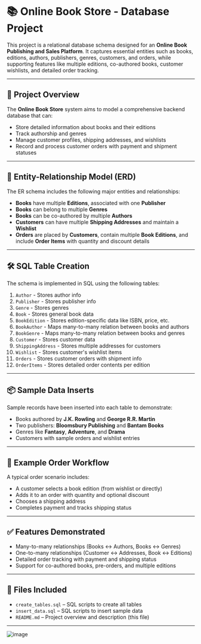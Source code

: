 # 📚 Online Book Store - Database Project

This project is a relational database schema designed for an **Online Book Publishing and Sales Platform**. It captures essential entities such as books, editions, authors, publishers, genres, customers, and orders, while supporting features like multiple editions, co-authored books, customer wishlists, and detailed order tracking.

---

## 📘 Project Overview

The **Online Book Store** system aims to model a comprehensive backend database that can:

- Store detailed information about books and their editions
- Track authorship and genres
- Manage customer profiles, shipping addresses, and wishlists
- Record and process customer orders with payment and shipment statuses

---

## 🧱 Entity-Relationship Model (ERD)

The ER schema includes the following major entities and relationships:

- **Books** have multiple **Editions**, associated with one **Publisher**
- **Books** can belong to multiple **Genres**
- **Books** can be co-authored by multiple **Authors**
- **Customers** can have multiple **Shipping Addresses** and maintain a **Wishlist**
- **Orders** are placed by **Customers**, contain multiple **Book Editions**, and include **Order Items** with quantity and discount details

---

## 🛠️ SQL Table Creation

The schema is implemented in SQL using the following tables:

1. `Author` - Stores author info
2. `Publisher` - Stores publisher info
3. `Genre` - Stores genres
4. `Book` - Stores general book data
5. `BookEdition` - Stores edition-specific data like ISBN, price, etc.
6. `BookAuthor` - Maps many-to-many relation between books and authors
7. `BookGenre` - Maps many-to-many relation between books and genres
8. `Customer` - Stores customer data
9. `ShippingAddress` - Stores multiple addresses for customers
10. `Wishlist` - Stores customer's wishlist items
11. `Orders` - Stores customer orders with shipment info
12. `OrderItems` - Stores detailed order contents per edition

---

## 📦 Sample Data Inserts

Sample records have been inserted into each table to demonstrate:

- Books authored by **J.K. Rowling** and **George R.R. Martin**
- Two publishers: **Bloomsbury Publishing** and **Bantam Books**
- Genres like **Fantasy**, **Adventure**, and **Drama**
- Customers with sample orders and wishlist entries

---

## 🧾 Example Order Workflow

A typical order scenario includes:

- A customer selects a book edition (from wishlist or directly)
- Adds it to an order with quantity and optional discount
- Chooses a shipping address
- Completes payment and tracks shipping status

---

## ✅ Features Demonstrated

- Many-to-many relationships (Books ↔ Authors, Books ↔ Genres)
- One-to-many relationships (Customer ↔ Addresses, Book ↔ Editions)
- Detailed order tracking with payment and shipping status
- Support for co-authored books, pre-orders, and multiple editions

---

## 📂 Files Included

- `create_tables.sql` – SQL scripts to create all tables
- `insert_data.sql` – SQL scripts to insert sample data
- `README.md` – Project overview and description (this file)

---
![image](https://github.com/user-attachments/assets/54b13c9c-5bad-488b-ba2a-2cffc4721e9f)



